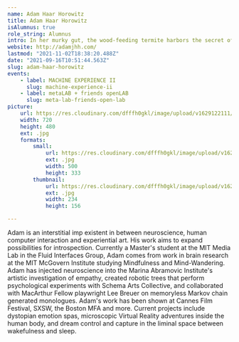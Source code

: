 ```yaml
---
name: Adam Haar Horowitz
title: Adam Haar Horowitz
isAlumnus: true
role_string: Alumnus
intro: In her murky gut, the wood-feeding termite harbors the secret of life. What is it? A community becomes an individual. The arithmetic of the living. One plus one is one -Professor Lynn Margulis
website: http://adamjhh.com/
lastmod: "2021-11-02T18:38:20.488Z"
date: "2021-09-16T10:51:44.563Z"
slug: adam-haar-horowitz
events:
    - label: MACHINE EXPERIENCE II
      slug: machine-experience-ii
    - label: metaLAB + friends openLAB
      slug: meta-lab-friends-open-lab
picture:
    url: https://res.cloudinary.com/dfffh0gkl/image/upload/v1629122111/adam_98e3f556e4.jpg
    width: 720
    height: 480
    ext: .jpg
    formats:
        small:
            url: https://res.cloudinary.com/dfffh0gkl/image/upload/v1629122112/small_adam_98e3f556e4.jpg
            ext: .jpg
            width: 500
            height: 333
        thumbnail:
            url: https://res.cloudinary.com/dfffh0gkl/image/upload/v1629122112/thumbnail_adam_98e3f556e4.jpg
            ext: .jpg
            width: 234
            height: 156

---
```

Adam is an interstitial imp existent in between neuroscience, human computer interaction and experiential art. His work aims to expand possibilities for introspection. Currently a Master's student at the MIT Media Lab in the Fluid Interfaces Group, Adam comes from work in brain research at the MIT McGovern Institute studying Mindfulness and Mind-Wandering. Adam has injected neuroscience into the Marina Abramovic Institute's artistic investigation of empathy, created robotic trees that perform psychological experiments with Schema Arts Collective, and collaborated with MacArthur Fellow playwright Lee Breuer on memoryless Markov chain generated monologues. Adam's work has been shown at Cannes Film Festival, SXSW, the Boston MFA and more. Current projects include dystopian emotion spas, microscopic Virtual Reality adventures inside the human body, and dream control and capture in the liminal space between wakefulness and sleep.
